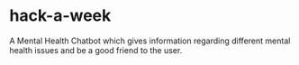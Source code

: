 # hack-a-week
A Mental Health Chatbot which gives information regarding different mental health issues and be a good friend to the user. 
